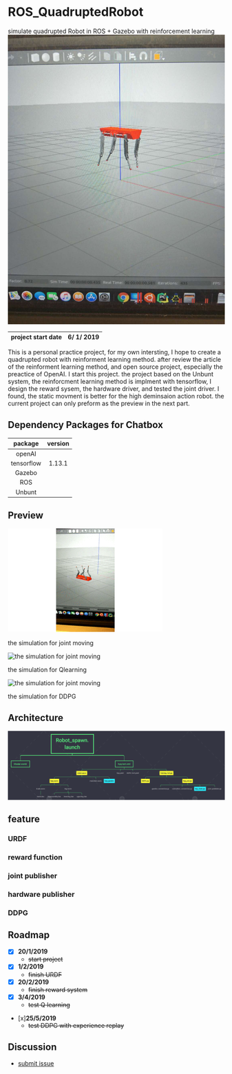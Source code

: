 # ROS_QuadruptedRobot
simulate quadrupted Robot in ROS + Gazebo with reinforcement learning
<img src="https://github.com/teddy-ssy/ROS_QuadruptedRobot/blob/master/readme/bot1.jpeg">

|project start date|6/ 1/ 2019|
|:---:|:---:|

This is a personal practice project, for my own intersting, I hope to create a quadrupted robot with reinforment learning method. after review the article of the reinforment learning method, and open source project, especially the preactice of OpenAI. I start this project.
the project based on the Unbunt system, the reinforcment learning method is implment with tensorflow, I design the reward sysem, the hardware driver, and tested the joint driver. I found, the static movment is better for the high deminsaion action robot. the current project can only preform as the preview in the next part.

## Dependency Packages for Chatbox
|package|version|
|:---:|:---:|
|openAI||
|tensorflow|1.13.1|
|Gazebo||
|ROS||
|Unbunt||

## Preview

  
![the simulation for joint moving](https://github.com/teddy-ssy/ROS_QuadruptedRobot/blob/master/readme/bot%20gif1.gif)
  
the simulation for joint moving
  
![the simulation for joint moving](https://github.com/teddy-ssy/ROS_QuadruptedRobot/blob/master/readme/bot%20gif2.gif)
  
the simulation for Qlearning

![the simulation for joint moving](https://github.com/teddy-ssy/ROS_QuadruptedRobot/blob/master/readme/bot%20gif3.gif)
  
the simulation for DDPG
  
## Architecture
<img src="https://github.com/teddy-ssy/ROS_QuadruptedRobot/blob/master/readme/code%20structue.png">


## feature

### URDF

### reward function

### joint publisher 

### hardware publisher

### DDPG

## Roadmap

- [x] **20/1/2019** 
    - ~~start project~~
- [x] **1/2/2019**
    - ~~finish URDF~~
- [x] **20/2/2019**
    - ~~finish reward system~~
- [x] **3/4/2019**
    - ~~test Q learning~~
- [x]**25/5/2019**
    - ~~test DDPG with experience replay~~



## Discussion
- [submit issue](https://github.com/teddy-ssy/ROS_QuadruptedRobot/issues/new)

